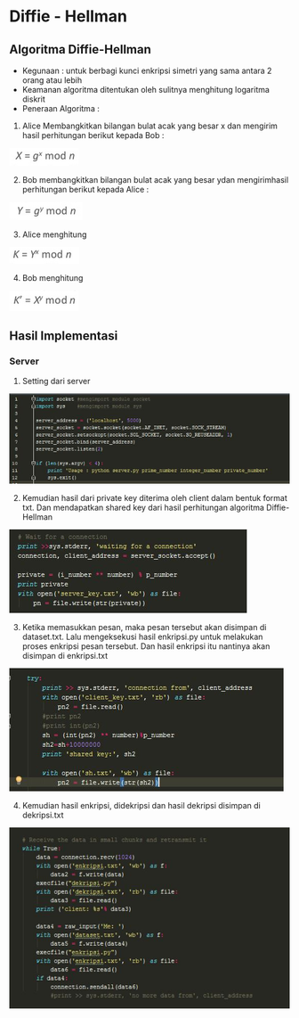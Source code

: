 # Diffie - Hellman

## Algoritma Diffie-Hellman
- Kegunaan : untuk berbagi kunci enkripsi simetri yang sama antara 2 orang atau lebih
- Keamanan algoritma ditentukan oleh sulitnya menghitung logaritma diskrit
- Peneraan Algoritma :
1. Alice Membangkitkan bilangan bulat acak yang besar x dan mengirim hasil perhitungan berikut kepada Bob :

![alt tag](https://github.com/niakurniam/KIJ-F/blob/master/Tugas%203%20Diffie%20Hillman/Screenshot/rumus1.PNG)

2. Bob membangkitkan bilangan bulat acak yang besar ydan mengirimhasil perhitungan berikut kepada Alice :

![alt tag](https://github.com/niakurniam/KIJ-F/blob/master/Tugas%203%20Diffie%20Hillman/Screenshot/rumus2.PNG)

3. Alice menghitung

![alt tag](https://github.com/niakurniam/KIJ-F/blob/master/Tugas%203%20Diffie%20Hillman/Screenshot/rumus3.PNG)

4. Bob menghitung

![alt tag](https://github.com/niakurniam/KIJ-F/blob/master/Tugas%203%20Diffie%20Hillman/Screenshot/rumus4.PNG)

## Hasil Implementasi
### Server
1. Setting dari server

![alt tag](https://github.com/niakurniam/KIJ-F/blob/master/Tugas%203%20Diffie%20Hillman/Screenshot/gambar1.JPG)

2. Kemudian hasil dari private key diterima oleh client dalam bentuk format txt. Dan mendapatkan shared key dari hasil perhitungan algoritma Diffie-Hellman

![alt tag](https://github.com/niakurniam/KIJ-F/blob/master/Tugas%203%20Diffie%20Hillman/Screenshot/gambar2.JPG)

3. Ketika memasukkan pesan, maka pesan tersebut akan disimpan di dataset.txt. Lalu mengeksekusi hasil enkripsi.py untuk melakukan proses enkripsi pesan tersebut. Dan hasil enkripsi itu nantinya akan disimpan di enkripsi.txt

![alt tag](https://github.com/niakurniam/KIJ-F/blob/master/Tugas%203%20Diffie%20Hillman/Screenshot/gambar3.JPG)

4. Kemudian hasil enkripsi, didekripsi dan hasil dekripsi disimpan di dekripsi.txt

![alt tag](https://github.com/niakurniam/KIJ-F/blob/master/Tugas%203%20Diffie%20Hillman/Screenshot/gambar4.JPG)


